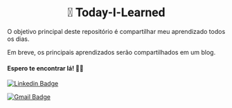 <h1 style="font-family: roboto;" align='center'> 💪 Today-I-Learned </h1>
<p> O objetivo principal deste repositório é compartilhar meu aprendizado todos os dias.</p>
<p>Em breve, os principais aprendizados serão compartilhados em um blog.  </p>

<h4>Espero te encontrar lá! 👩‍💻</h4>

<a href="https://www.linkedin.com/in/pamela-resende/">
 
[![Linkedin Badge](https://img.shields.io/badge/-Pamela_Resende-FF8c00?style=flat-square&logo=Linkedin&logoColor=white&link=https://www.linkedin.com/in/pamela-resende/)](https://www.linkedin.com/in/pamela-resende/)

[![Gmail Badge](https://img.shields.io/badge/-pamelaschavesresende@gmail.com-FF8c00?style=flat-square&logo=Gmail&logoColor=white&link=mailto:pamelaschavesresende@gmail.com)](mailto:souzamatheusrian@gmail.com)
